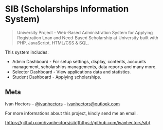 # SIB (Scholarships Information System)
> University Project - Web-Based Administration System for Applying Registration Loan and Need-Based Scholarship at University built with PHP, JavaScript, HTML/CSS &amp; SQL.



This system includes:
* Admin Dashboard - For setup settings, display, contents, accounts management, scholarships managements, data reports and many more.
* Selector Dashboard - View applications data and statistics.
* Student Dashboard - Applying scholarships.


## Meta

Ivan Hectors – [@ivanhectors](https://twitter.com/ivanhectors) – ivanhectors@outlook.com

For more informations about this project, kindly send me an email. 

[https://github.com/ivanhectors/sib](https://github.com/ivanhectors/sib)


<!-- Markdown link & img dfn's -->
[npm-image]: https://img.shields.io/npm/v/datadog-metrics.svg?style=flat-square
[npm-url]: https://npmjs.org/package/datadog-metrics
[npm-downloads]: https://img.shields.io/npm/dm/datadog-metrics.svg?style=flat-square
[travis-image]: https://img.shields.io/travis/dbader/node-datadog-metrics/master.svg?style=flat-square
[travis-url]: https://travis-ci.org/dbader/node-datadog-metrics
[wiki]: https://github.com/yourname/yourproject/wiki
